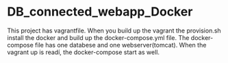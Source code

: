 # DB_connected_webapp_Docker
This project has vagrantfile. When you build up the vagrant the provision.sh install the docker and build up the docker-compose.yml file. The docker-compose file has one databese and one webserver(tomcat).  When the vagrant up is readí, the docker-compose start as well.
